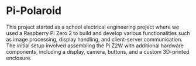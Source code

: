 # Pi-Polaroid

This project started as a school electrical engineering project where we used a Raspberry Pi Zero 2 to build and develop various functionalities such as image processing, display handling, and client-server communication. The initial setup involved assembling the Pi Z2W with additional hardware components, including a display, camera, buttons, and a custom 3D-printed enclosure. 
